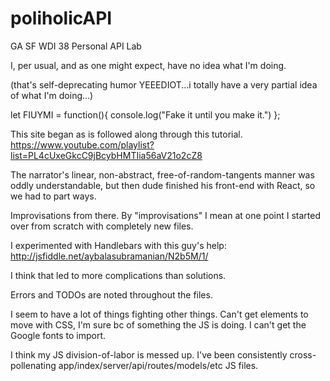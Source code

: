 # poliholicAPI
GA SF WDI 38 Personal API Lab

I, per usual, and as one might expect, have no idea what I'm doing.

(that's self-deprecating humor YEEEDIOT...i totally have a very partial idea of what I'm doing...)

let FIUYMI = function(){
  console.log("Fake it until you make it.")
};

This site began as is followed along through this tutorial.
https://www.youtube.com/playlist?list=PL4cUxeGkcC9jBcybHMTIia56aV21o2cZ8

The narrator's linear, non-abstract, free-of-random-tangents manner was oddly understandable, but then dude finished his front-end with React, so we had to part ways.  

Improvisations from there. By "improvisations" I mean at one point I started over from scratch with completely new files.

I experimented with Handlebars with this guy's help:
http://jsfiddle.net/aybalasubramanian/N2b5M/1/

I think that led to more complications than solutions.

Errors and TODOs are noted throughout the files.

I seem to have a lot of things fighting other things. Can't get elements to move with CSS, I'm sure bc of something the JS is doing. I can't get the Google fonts to import. 

I think my JS division-of-labor is messed up. I've been consistently cross-pollenating app/index/server/api/routes/models/etc JS files.
